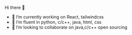  Hi there 👋

- 🔭 I’m currently working on React, tailwindcss
- 🌱 I’m fluent in python, c/c++, java, html, css
- 👯 I’m looking to collaborate on java,c/c++ open sourcing 
  

